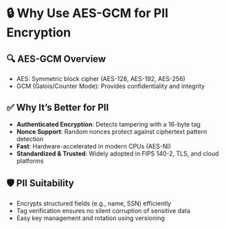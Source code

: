 # 🔒 Why Use AES-GCM for PII Encryption

## 🔍 AES-GCM Overview
- AES: Symmetric block cipher (AES-128, AES-192, AES-256)
- GCM (Galois/Counter Mode): Provides confidentiality and integrity

## ✅ Why It’s Better for PII
- **Authenticated Encryption**: Detects tampering with a 16-byte tag
- **Nonce Support**: Random nonces protect against ciphertext pattern detection
- **Fast**: Hardware-accelerated in modern CPUs (AES-NI)
- **Standardized & Trusted**: Widely adopted in FIPS 140-2, TLS, and cloud platforms

## 🛡️ PII Suitability
- Encrypts structured fields (e.g., name, SSN) efficiently
- Tag verification ensures no silent corruption of sensitive data
- Easy key management and rotation using versioning